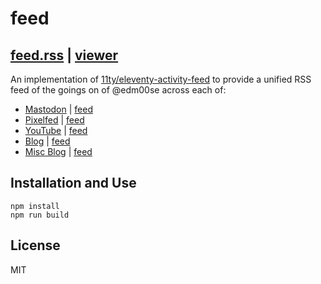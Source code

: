 # feed

## [feed.rss](https://edm00se.codes/feed/feed.rss) | [viewer](https://edm00se.codes/feed/)

An implementation of [11ty/eleventy-activity-feed](https://github.com/11ty/eleventy-activity-feed) to provide a unified RSS feed of the goings on of @edm00se across each of:

- [Mastodon](https://hachyderm.io/@edm00se) | [feed](https://hachyderm.io/users/edm00se.rss)
- [Pixelfed](https://pixelfed.social/edm00se) | [feed](https://pixelfed.social/users/edm00se.atom)
- [YouTube](https://www.youtube.com/c/edm00se) | [feed](https://www.youtube.com/feeds/videos.xml?channel_id=UC_vr254x82ZrrSFO6XgnWvg)
- [Blog](https://edm00se.io/) | [feed](https://edm00se.io/feed.atom)
- [Misc Blog](https://misc.edm00se.codes/) | [feed](https://misc.edm00se.codes/feed.xml)

## Installation and Use

```
npm install
npm run build
```

## License

MIT
